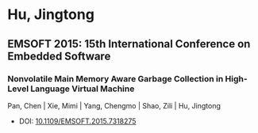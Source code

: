 # Hu, Jingtong

## EMSOFT 2015: 15th International Conference on Embedded Software

### Nonvolatile Main Memory Aware Garbage Collection in High-Level Language Virtual Machine
Pan, Chen | Xie, Mimi | Yang, Chengmo | Shao, Zili | Hu, Jingtong
* DOI: [10.1109/EMSOFT.2015.7318275](https://doi.org/10.1109/EMSOFT.2015.7318275)

